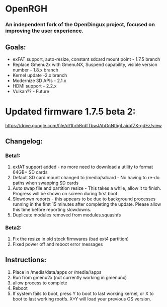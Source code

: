 # OpenRGH<br>
### An independent fork of the OpenDingux project, focused on improving the user experience. 

## Goals:
* exFAT support, auto-resize, constant sdcard mount point - 1.7.5 branch
* Replace Gmenu2x with GmenuNX, Suspend capability, visible version number - 1.8.x branch
* Kernel update -2.x branch
* Modernize 3D APIs - 2.1.x
* HDMI support - 2.2.x
* Vulkan?? - Future


# Updated firmware 1.7.5 beta 2:<br>
https://drive.google.com/file/d/1brhBrdfTbwJAbGnNt5gLairofZK-gdEz/view

## Changelog:<br>
### Beta1:<br>
1. exfAT support added - no more need to download a utility to format 64GB+ SD cards
2. Default SD card mount changed to /media/sdcard - No having to re-do paths when swapping SD cards
3. Auto swap file and partition resize - This takes a while, allow it to finish.  Progress will be shown on screen during first boot
4. Slowdown reports - this appears to be due to background processes running in the first 15 minutes after completing the update. Please allow this time before reporting slowdowns. 
5. Duplicate modules removed from modules.squashfs 

### Beta2:<br>
1. Fix the resize in old stock firmwares (bad ext4 partition)
2. Fixed power off and reboot error messages

## Instructions:<br>
1. Place in /media/data/apps or /media/<your SD card>/apps
2. Run from gmenu2x (not currently working in gmenunx)
3. allow process to complete
4. Reboot
5. If system fails to boot, press Y to boot to last working kernel, or X to boot to last working rootfs. X+Y will load your previous OS version.

